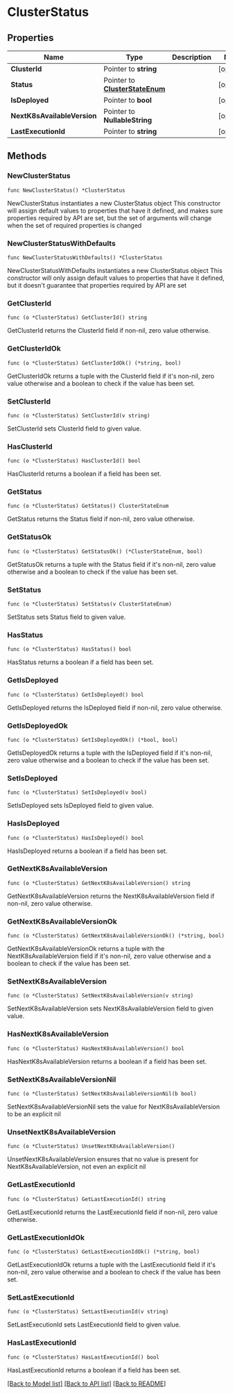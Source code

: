 # ClusterStatus

## Properties

Name | Type | Description | Notes
------------ | ------------- | ------------- | -------------
**ClusterId** | Pointer to **string** |  | [optional] 
**Status** | Pointer to [**ClusterStateEnum**](ClusterStateEnum.md) |  | [optional] 
**IsDeployed** | Pointer to **bool** |  | [optional] 
**NextK8sAvailableVersion** | Pointer to **NullableString** |  | [optional] 
**LastExecutionId** | Pointer to **string** |  | [optional] 

## Methods

### NewClusterStatus

`func NewClusterStatus() *ClusterStatus`

NewClusterStatus instantiates a new ClusterStatus object
This constructor will assign default values to properties that have it defined,
and makes sure properties required by API are set, but the set of arguments
will change when the set of required properties is changed

### NewClusterStatusWithDefaults

`func NewClusterStatusWithDefaults() *ClusterStatus`

NewClusterStatusWithDefaults instantiates a new ClusterStatus object
This constructor will only assign default values to properties that have it defined,
but it doesn't guarantee that properties required by API are set

### GetClusterId

`func (o *ClusterStatus) GetClusterId() string`

GetClusterId returns the ClusterId field if non-nil, zero value otherwise.

### GetClusterIdOk

`func (o *ClusterStatus) GetClusterIdOk() (*string, bool)`

GetClusterIdOk returns a tuple with the ClusterId field if it's non-nil, zero value otherwise
and a boolean to check if the value has been set.

### SetClusterId

`func (o *ClusterStatus) SetClusterId(v string)`

SetClusterId sets ClusterId field to given value.

### HasClusterId

`func (o *ClusterStatus) HasClusterId() bool`

HasClusterId returns a boolean if a field has been set.

### GetStatus

`func (o *ClusterStatus) GetStatus() ClusterStateEnum`

GetStatus returns the Status field if non-nil, zero value otherwise.

### GetStatusOk

`func (o *ClusterStatus) GetStatusOk() (*ClusterStateEnum, bool)`

GetStatusOk returns a tuple with the Status field if it's non-nil, zero value otherwise
and a boolean to check if the value has been set.

### SetStatus

`func (o *ClusterStatus) SetStatus(v ClusterStateEnum)`

SetStatus sets Status field to given value.

### HasStatus

`func (o *ClusterStatus) HasStatus() bool`

HasStatus returns a boolean if a field has been set.

### GetIsDeployed

`func (o *ClusterStatus) GetIsDeployed() bool`

GetIsDeployed returns the IsDeployed field if non-nil, zero value otherwise.

### GetIsDeployedOk

`func (o *ClusterStatus) GetIsDeployedOk() (*bool, bool)`

GetIsDeployedOk returns a tuple with the IsDeployed field if it's non-nil, zero value otherwise
and a boolean to check if the value has been set.

### SetIsDeployed

`func (o *ClusterStatus) SetIsDeployed(v bool)`

SetIsDeployed sets IsDeployed field to given value.

### HasIsDeployed

`func (o *ClusterStatus) HasIsDeployed() bool`

HasIsDeployed returns a boolean if a field has been set.

### GetNextK8sAvailableVersion

`func (o *ClusterStatus) GetNextK8sAvailableVersion() string`

GetNextK8sAvailableVersion returns the NextK8sAvailableVersion field if non-nil, zero value otherwise.

### GetNextK8sAvailableVersionOk

`func (o *ClusterStatus) GetNextK8sAvailableVersionOk() (*string, bool)`

GetNextK8sAvailableVersionOk returns a tuple with the NextK8sAvailableVersion field if it's non-nil, zero value otherwise
and a boolean to check if the value has been set.

### SetNextK8sAvailableVersion

`func (o *ClusterStatus) SetNextK8sAvailableVersion(v string)`

SetNextK8sAvailableVersion sets NextK8sAvailableVersion field to given value.

### HasNextK8sAvailableVersion

`func (o *ClusterStatus) HasNextK8sAvailableVersion() bool`

HasNextK8sAvailableVersion returns a boolean if a field has been set.

### SetNextK8sAvailableVersionNil

`func (o *ClusterStatus) SetNextK8sAvailableVersionNil(b bool)`

 SetNextK8sAvailableVersionNil sets the value for NextK8sAvailableVersion to be an explicit nil

### UnsetNextK8sAvailableVersion
`func (o *ClusterStatus) UnsetNextK8sAvailableVersion()`

UnsetNextK8sAvailableVersion ensures that no value is present for NextK8sAvailableVersion, not even an explicit nil
### GetLastExecutionId

`func (o *ClusterStatus) GetLastExecutionId() string`

GetLastExecutionId returns the LastExecutionId field if non-nil, zero value otherwise.

### GetLastExecutionIdOk

`func (o *ClusterStatus) GetLastExecutionIdOk() (*string, bool)`

GetLastExecutionIdOk returns a tuple with the LastExecutionId field if it's non-nil, zero value otherwise
and a boolean to check if the value has been set.

### SetLastExecutionId

`func (o *ClusterStatus) SetLastExecutionId(v string)`

SetLastExecutionId sets LastExecutionId field to given value.

### HasLastExecutionId

`func (o *ClusterStatus) HasLastExecutionId() bool`

HasLastExecutionId returns a boolean if a field has been set.


[[Back to Model list]](../README.md#documentation-for-models) [[Back to API list]](../README.md#documentation-for-api-endpoints) [[Back to README]](../README.md)


